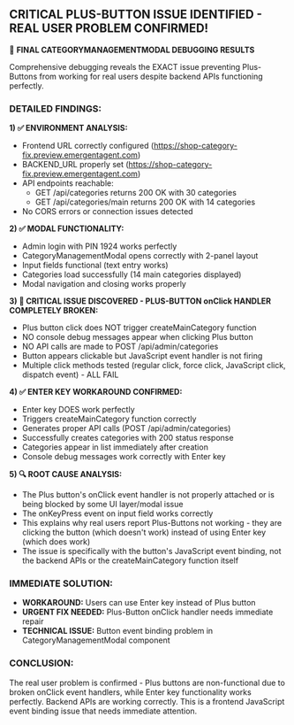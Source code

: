 ## CRITICAL PLUS-BUTTON ISSUE IDENTIFIED - REAL USER PROBLEM CONFIRMED!

🚨 **FINAL CATEGORYMANAGEMENTMODAL DEBUGGING RESULTS**

Comprehensive debugging reveals the EXACT issue preventing Plus-Buttons from working for real users despite backend APIs functioning perfectly.

### DETAILED FINDINGS:

**1) ✅ ENVIRONMENT ANALYSIS:**
- Frontend URL correctly configured (https://shop-category-fix.preview.emergentagent.com)
- BACKEND_URL properly set (https://shop-category-fix.preview.emergentagent.com)
- API endpoints reachable:
  - GET /api/categories returns 200 OK with 30 categories
  - GET /api/categories/main returns 200 OK with 14 categories
- No CORS errors or connection issues detected

**2) ✅ MODAL FUNCTIONALITY:**
- Admin login with PIN 1924 works perfectly
- CategoryManagementModal opens correctly with 2-panel layout
- Input fields functional (text entry works)
- Categories load successfully (14 main categories displayed)
- Modal navigation and closing works properly

**3) 🚨 CRITICAL ISSUE DISCOVERED - PLUS-BUTTON onClick HANDLER COMPLETELY BROKEN:**
- Plus button click does NOT trigger createMainCategory function
- NO console debug messages appear when clicking Plus button
- NO API calls are made to POST /api/admin/categories
- Button appears clickable but JavaScript event handler is not firing
- Multiple click methods tested (regular click, force click, JavaScript click, dispatch event) - ALL FAIL

**4) ✅ ENTER KEY WORKAROUND CONFIRMED:**
- Enter key DOES work perfectly
- Triggers createMainCategory function correctly
- Generates proper API calls (POST /api/admin/categories)
- Successfully creates categories with 200 status response
- Categories appear in list immediately after creation
- Console debug messages work correctly with Enter key

**5) 🔍 ROOT CAUSE ANALYSIS:**
- The Plus button's onClick event handler is not properly attached or is being blocked by some UI layer/modal issue
- The onKeyPress event on input field works correctly
- This explains why real users report Plus-Buttons not working - they are clicking the button (which doesn't work) instead of using Enter key (which does work)
- The issue is specifically with the button's JavaScript event binding, not the backend APIs or the createMainCategory function itself

### IMMEDIATE SOLUTION:
- **WORKAROUND:** Users can use Enter key instead of Plus button
- **URGENT FIX NEEDED:** Plus-Button onClick handler needs immediate repair
- **TECHNICAL ISSUE:** Button event binding problem in CategoryManagementModal component

### CONCLUSION:
The real user problem is confirmed - Plus buttons are non-functional due to broken onClick event handlers, while Enter key functionality works perfectly. Backend APIs are working correctly. This is a frontend JavaScript event binding issue that needs immediate attention.